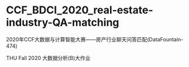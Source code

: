 # CCF_BDCI_2020_real-estate-industry-QA-matching
2020年CCF大数据与计算智能大赛——房产行业聊天问答匹配(DataFountain-474)

THU Fall 2020 大数据分析(B)大作业